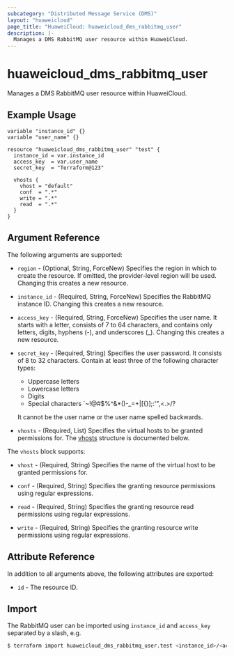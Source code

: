 ```yaml
---
subcategory: "Distributed Message Service (DMS)"
layout: "huaweicloud"
page_title: "HuaweiCloud: huaweicloud_dms_rabbitmq_user"
description: |-
  Manages a DMS RabbitMQ user resource within HuaweiCloud.
---
```


# huaweicloud_dms_rabbitmq_user

Manages a DMS RabbitMQ user resource within HuaweiCloud.

## Example Usage

```hcl
variable "instance_id" {}
variable "user_name" {}

resource "huaweicloud_dms_rabbitmq_user" "test" {
  instance_id = var.instance_id
  access_key  = var.user_name
  secret_key  = "Terraform@123"

  vhosts {
    vhost = "default"
    conf  = ".*"
    write = ".*"
    read  = ".*"
  }
}
```

## Argument Reference

The following arguments are supported:

* `region` - (Optional, String, ForceNew) Specifies the region in which to create the resource.
  If omitted, the provider-level region will be used.
  Changing this creates a new resource.

* `instance_id` - (Required, String, ForceNew) Specifies the RabbitMQ instance ID.
  Changing this creates a new resource.

* `access_key` - (Required, String, ForceNew) Specifies the user name. It starts with a letter, consists of 7 to 64
  characters, and contains only letters, digits, hyphens (-), and underscores (_).
  Changing this creates a new resource.

* `secret_key` - (Required, String) Specifies the user password. It consists of 8 to 32 characters.
  Contain at least three of the following character types:
  + Uppercase letters
  + Lowercase letters
  + Digits
  + Special characters `~!@#$%^&*()-_=+\|[{}];:'",<.>/?

  It cannot be the user name or the user name spelled backwards.

* `vhosts` - (Required, List) Specifies the virtual hosts to be granted permissions for.
  The [vhosts](#block--vhosts) structure is documented below.

<a name="block--vhosts"></a>
The `vhosts` block supports:

* `vhost` - (Required, String) Specifies the name of the virtual host to be granted permissions for.

* `conf` - (Required, String) Specifies the granting resource permissions using regular expressions.

* `read` - (Required, String) Specifies the granting resource read permissions using regular expressions.

* `write` - (Required, String) Specifies the granting resource write permissions using regular expressions.

## Attribute Reference

In addition to all arguments above, the following attributes are exported:

* `id` - The resource ID.

## Import

The RabbitMQ user can be imported using `instance_id` and `access_key` separated by a slash, e.g.

```bash
$ terraform import huaweicloud_dms_rabbitmq_user.test <instance_id>/<access_key>
```
